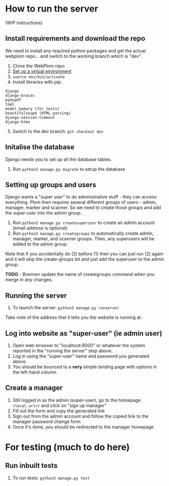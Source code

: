 # How to run the server

(WIP instructions)

## Install requirements and download the repo

We need to install any required python packages and get the actual webplom repo... and switch to the working branch which is "dev".

1. Clone the WebPlom repo
2. [Set up a virtual environment](https://docs.python.org/3/library/venv.html) 
3. `source env/bin/activate`
4. Install libraries with pip: 
```
django
django-braces
pymupdf
toml
model_bakery (for tests)
beautifulsoup4 (HTML parsing)
django-session-timeout
django-htmx
```
5. Switch to the dev branch: `git checkout dev`

## Initalise the database
Django needs you to set up all the database tables.

1. Run `python3 manage.py migrate` to setup the database

## Setting up groups and users
Django wants a "super user" to do administrative stuff - they can
access everything. Plom then requires several different groups of
users - admin, manager, marker and scanner. So we need to create those
groups and add the super-user into the admin group.

1. Run `python3 manage.py createsuperuser` to create an admin account (email address is optional)
2. Run `python3 manage.py creategroups` to automatically create admin, manager, marker, and scanner groups. Then, any superusers will be added to the admin group.

Note that if you accidentally do (2) before (1) then you can just run (2) again and it will skip the create-groups bit and just add the superuser to the admin group.

**TODO** - Brennen update the name of creategroups command when you merge in any changes.

## Running the server

1. To launch the server: `python3 manage.py runserver`

Take note of the address that it tells you the website is running at.

## Log into website as "super-user" (ie admin user)
1. Open web-browser to "localhost:8000" or whatever the system reported in the "running the server" step above.
2. Log in using the "super-user" name and password you generated above.
3. You should be bounced to a **very** simple landing page with options in the left-hand column.

## Create a manager
1. Still logged in as the admin (super-user), go to the homepage `<local_url>/` and click on "sign up manager"
2. Fill out the form and copy the generated link
3. Sign out from the admin account and follow the copied link to the manager password change form
4. Once it's done, you should be redirected to the manager homepage


# For testing (much to do here)

## Run inbuilt tests

1. To run tests: `python3 manage.py test`



